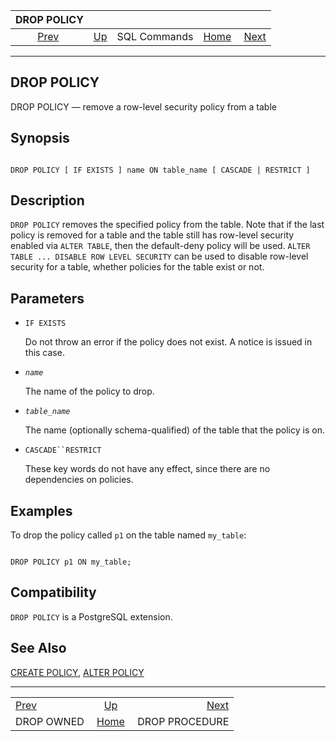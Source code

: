 <!--?xml version="1.0" encoding="UTF-8" standalone="no"?-->

|                DROP POLICY                |                                        |              |                                                       |                                                  |
| :---------------------------------------: | :------------------------------------- | :----------: | ----------------------------------------------------: | -----------------------------------------------: |
| [Prev](sql-drop-owned.html "DROP OWNED")  | [Up](sql-commands.html "SQL Commands") | SQL Commands | [Home](index.html "PostgreSQL 17devel Documentation") |  [Next](sql-dropprocedure.html "DROP PROCEDURE") |

***

[]()

## DROP POLICY

DROP POLICY — remove a row-level security policy from a table

## Synopsis

```

DROP POLICY [ IF EXISTS ] name ON table_name [ CASCADE | RESTRICT ]
```

## Description

`DROP POLICY` removes the specified policy from the table. Note that if the last policy is removed for a table and the table still has row-level security enabled via `ALTER TABLE`, then the default-deny policy will be used. `ALTER TABLE ... DISABLE ROW LEVEL SECURITY` can be used to disable row-level security for a table, whether policies for the table exist or not.

## Parameters

*   `IF EXISTS`

    Do not throw an error if the policy does not exist. A notice is issued in this case.

*   *`name`*

    The name of the policy to drop.

*   *`table_name`*

    The name (optionally schema-qualified) of the table that the policy is on.

*   `CASCADE``RESTRICT`

    These key words do not have any effect, since there are no dependencies on policies.

## Examples

To drop the policy called `p1` on the table named `my_table`:

```

DROP POLICY p1 ON my_table;
```

## Compatibility

`DROP POLICY` is a PostgreSQL extension.

## See Also

[CREATE POLICY](sql-createpolicy.html "CREATE POLICY"), [ALTER POLICY](sql-alterpolicy.html "ALTER POLICY")

***

|                                           |                                                       |                                                  |
| :---------------------------------------- | :---------------------------------------------------: | -----------------------------------------------: |
| [Prev](sql-drop-owned.html "DROP OWNED")  |         [Up](sql-commands.html "SQL Commands")        |  [Next](sql-dropprocedure.html "DROP PROCEDURE") |
| DROP OWNED                                | [Home](index.html "PostgreSQL 17devel Documentation") |                                   DROP PROCEDURE |
